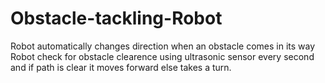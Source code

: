 # Obstacle-tackling-Robot
Robot automatically changes direction when an obstacle comes in its way
Robot check for obstacle clearence using ultrasonic sensor every second and if path is clear it moves forward else takes a turn.
